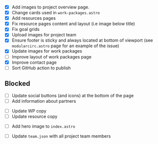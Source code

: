 - [x] Add images to project overview page.
- [x] Change cards used in `work-packages.astro`
- [x] Add resources pages
- [x] Fix resource pages content and layout (i.e image below title)
- [x] Fix goal grids
- [x] Upload images for project team
- [x] Ensure footer is sticky and always located at bottom of viewport (see `modularcirc.astro` page for an example of the issue)
- [x] Update images for work packages
- [ ] Improve layout of work packages page
- [x] Improve contact page
- [ ] Sort GitHub action to publish

## Blocked

<!-- Waiting information from Steve or Mojiba -->

- [ ] Update social buttons (and icons) at the bottom of the page
- [ ] Add information about partners

<!-- Waiting on copy review -->

- [ ] Update WP copy
- [ ] Update resource copy

<!-- Waiting logo and illustration from Jonny -->

- [ ] Add hero image to `index.astro`

<!-- Notion page incomplete -->

- [ ] Update `team.json` with all project team members
